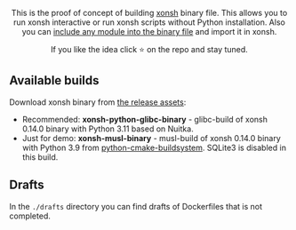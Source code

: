 <p align="center">
This is the proof of concept of building <a href="https://github.com/xonsh/xonsh">xonsh</a> binary file. This allows you to run xonsh interactive or run xonsh scripts without Python installation. Also you can <a href="https://github.com/anki-code/xonsh-binary/blob/516ec6ddeef414bcf2f15d61320f6df853b888e6/xonsh-0.11.0-python3.8-glibc-binary.Dockerfile#L12-L17">include any module into the binary file</a> and import it in xonsh.
</p>

<p align="center">  
If you like the idea click ⭐ on the repo and stay tuned.
</p>

## Available builds

Download xonsh binary from [the release assets](https://github.com/anki-code/xonsh-portable-binary/releases):

* Recommended: **xonsh-python-glibc-binary** - glibc-build of xonsh 0.14.0 binary with Python 3.11 based on Nuitka.
* Just for demo: **xonsh-musl-binary** - musl-build of xonsh 0.14.0 binary with Python 3.9 from [python-cmake-buildsystem](https://github.com/python-cmake-buildsystem/python-cmake-buildsystem). SQLite3 is disabled in this build.

## Drafts

In the `./drafts` directory you can find drafts of Dockerfiles that is not completed.


